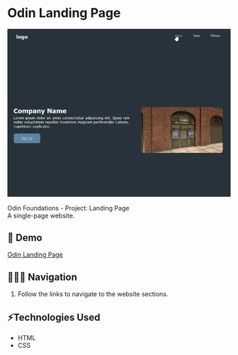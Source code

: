 # Odin Landing Page

<p align="center">
  <img src="odin-landing-page.gif" />  
</p>

Odin Foundations - Project: Landing Page  
A single-page website.

## 🔗 Demo
[Odin Landing Page](https://odin-landing-page-arw.netlify.app/)

## 👩🏻‍💻 Navigation
1. Follow the links to navigate to the website sections.

## ⚡️Technologies Used
* HTML
* CSS
